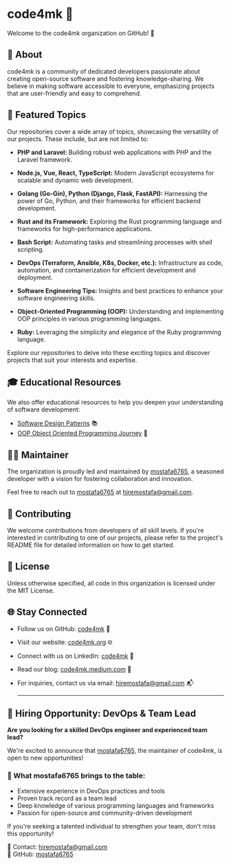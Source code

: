 # code4mk 🚀

Welcome to the code4mk organization on GitHub! 🌟

## 📘 About

code4mk is a community of dedicated developers passionate about creating open-source software and fostering knowledge-sharing. We believe in making software accessible to everyone, emphasizing projects that are user-friendly and easy to comprehend.

## 🌈 Featured Topics

Our repositories cover a wide array of topics, showcasing the versatility of our projects. These include, but are not limited to:

- **PHP and Laravel:** Building robust web applications with PHP and the Laravel framework.

- **Node.js, Vue, React, TypeScript:** Modern JavaScript ecosystems for scalable and dynamic web development.

- **Golang (Go-Gin), Python (Django, Flask, FastAPI):** Harnessing the power of Go, Python, and their frameworks for efficient backend development.

- **Rust and its Framework:** Exploring the Rust programming language and frameworks for high-performance applications.

- **Bash Script:** Automating tasks and streamlining processes with shell scripting.

- **DevOps (Terraform, Ansible, K8s, Docker, etc.):** Infrastructure as code, automation, and containerization for efficient development and deployment.

- **Software Engineering Tips:** Insights and best practices to enhance your software engineering skills.

- **Object-Oriented Programming (OOP):** Understanding and implementing OOP principles in various programming languages.

- **Ruby:** Leveraging the simplicity and elegance of the Ruby programming language.

Explore our repositories to delve into these exciting topics and discover projects that suit your interests and expertise.

## 🎓 Educational Resources

We also offer educational resources to help you deepen your understanding of software development:

- [Software Design Patterns](https://github.com/code4mk/software-design-pattern) 📚
- [OOP Object Oriented Programming Journey](https://github.com/code4mk/oop-object-oriented-oop-journey) 🚀

## 👨‍💻 Maintainer

The organization is proudly led and maintained by [mostafa6765](https://github.com/mostafa6765), a seasoned developer with a vision for fostering collaboration and innovation.

Feel free to reach out to [mostafa6765](https://github.com/mostafa6765) at [hiremostafa@gmail.com](mailto:hiremostafa@gmail.com).

## 🤝 Contributing

We welcome contributions from developers of all skill levels. If you're interested in contributing to one of our projects, please refer to the project's README file for detailed information on how to get started.

## 📄 License

Unless otherwise specified, all code in this organization is licensed under the MIT License.

## 🌐 Stay Connected

- Follow us on GitHub: [code4mk](https://github.com/code4mk) 🚀
- Visit our website: [code4mk.org](https://code4mk.org) 🌐
- Connect with us on LinkedIn: [code4mk](https://www.linkedin.com/in/code4mk/) 👥
- Read our blog: [code4mk.medium.com](https://code4mk.medium.com) 📝
- For inquiries, contact us via email: [hiremostafa@gmail.com](mailto:hiremostafa@gmail.com) 📬

  ---

## 🚀 Hiring Opportunity: DevOps & Team Lead

**Are you looking for a skilled DevOps engineer and experienced team lead?**

We're excited to announce that [mostafa6765](https://github.com/mostafa6765), the maintainer of code4mk, is open to new opportunities!

### 💼 What mostafa6765 brings to the table:

- Extensive experience in DevOps practices and tools
- Proven track record as a team lead
- Deep knowledge of various programming languages and frameworks
- Passion for open-source and community-driven development

If you're seeking a talented individual to strengthen your team, don't miss this opportunity!

📧 Contact: [hiremostafa@gmail.com](mailto:hiremostafa@gmail.com)  
🔗 GitHub: [mostafa6765](https://github.com/mostafa6765)



